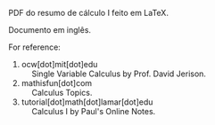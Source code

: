 PDF do resumo de cálculo I feito em LaTeX.  

Documento em inglês.  

For reference:  
1. ocw[dot]mit[dot]edu  
&emsp; Single Variable Calculus by Prof. David Jerison.
2. mathisfun[dot]com  
&emsp; Calculus Topics.
3. tutorial[dot]math[dot]lamar[dot]edu  
&emsp; Calculus I by Paul's Online Notes.
